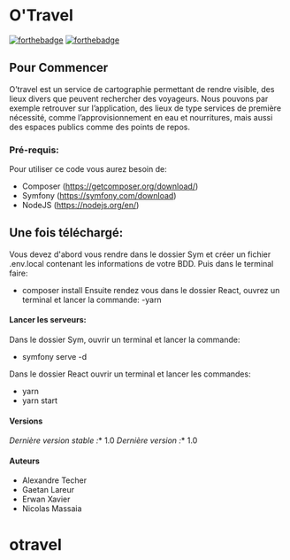 # O'Travel
[![forthebadge](http://forthebadge.com/images/badges/built-with-love.svg)](http://forthebadge.com)  [![forthebadge](http://forthebadge.com/images/badges/powered-by-electricity.svg)](http://forthebadge.com)


## Pour Commencer

O’travel est un service de cartographie permettant de rendre visible, des lieux divers que peuvent rechercher des voyageurs.
Nous pouvons par exemple retrouver sur l’application, des lieux de type services de première nécessité, comme l’approvisionnement en eau et nourritures, mais aussi des espaces publics comme des points de repos. 


### Pré-requis:

Pour utiliser ce code vous aurez besoin de:

- Composer (https://getcomposer.org/download/)
- Symfony (https://symfony.com/download)
- NodeJS (https://nodejs.org/en/) 

## Une fois téléchargé:

Vous devez d'abord vous rendre dans le dossier Sym et créer un fichier .env.local contenant les informations de votre BDD.
Puis dans le terminal faire:
- composer install
Ensuite rendez vous dans le dossier React, ouvrez un terminal et lancer la commande:
-yarn 

#### Lancer les serveurs:

Dans le dossier Sym, ouvrir un terminal et lancer la commande:
- symfony serve -d

Dans le dossier React ouvrir un terminal et lancer les commandes:
- yarn
- yarn start

#### Versions

*Dernière version stable :** 1.0
*Dernière version :** 1.0

#### Auteurs

- Alexandre Techer
- Gaetan Lareur
- Erwan Xavier
- Nicolas Massaia

# otravel

